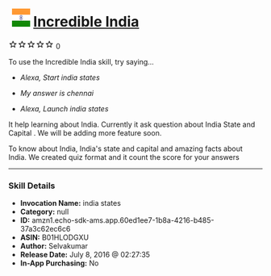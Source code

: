 # &nbsp;<img src="skill_icon" alt="Incredible India icon" width="36"> [Incredible India](http://alexa.amazon.com/#skills/amzn1.echo-sdk-ams.app.60ed1ee7-1b8a-4216-b485-37a3c62ec6c6)
![0 stars](../../images/ic_star_border_black_18dp_1x.png)![0 stars](../../images/ic_star_border_black_18dp_1x.png)![0 stars](../../images/ic_star_border_black_18dp_1x.png)![0 stars](../../images/ic_star_border_black_18dp_1x.png)![0 stars](../../images/ic_star_border_black_18dp_1x.png) 0

To use the Incredible India skill, try saying...

* *Alexa, Start india states*

* *My answer is chennai*

* *Alexa, Launch india states*

It help learning about India. Currently it ask question about India State and Capital . We will be adding more feature soon.

To know about India, India's state and capital and amazing facts about India. We created quiz format and it count the score for your answers

***

### Skill Details

* **Invocation Name:** india states
* **Category:** null
* **ID:** amzn1.echo-sdk-ams.app.60ed1ee7-1b8a-4216-b485-37a3c62ec6c6
* **ASIN:** B01HLODGXU
* **Author:** Selvakumar
* **Release Date:** July 8, 2016 @ 02:27:35
* **In-App Purchasing:** No
